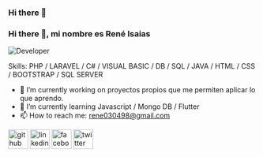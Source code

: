 ### Hi there 👋
### Hi there 👋, mi nombre es René Isaias
![Developer](https://w.wallhaven.cc/full/3k/wallhaven-3k2y79.jpg)

<!--
**ReneIsaias/ReneIsaias** is a ✨ _special_ ✨ repository because its `README.md` (this file) appears on your GitHub profile.
Mi objetivo es formarme como desarrollador en las áreas del desarrollo web, desarrollo móvil, manejo de bases de datos SQL y NoSQL, y análisis de datos.

Here are some ideas to get you started:

- 🔭 I’m currently working on ...
- 🌱 I’m currently learning ...
- 👯 I’m looking to collaborate on ...
- 🤔 I’m looking for help with ...
- 💬 Ask me about ...
- 📫 How to reach me: ...
- 😄 Pronouns: ...
- ⚡ Fun fact: ...
-->
Skills: PHP / LARAVEL / C# / VISUAL BASIC / DB / SQL / JAVA / HTML / CSS / BOOTSTRAP / SQL SERVER

- 🔭 I’m currently working on proyectos propios que me permiten aplicar lo que aprendo. 
- 🌱 I’m currently learning Javascript / Mongo DB / Flutter 
- 📫 How to reach me: rene030498@gmail.com 


[<img src='https://cdn.jsdelivr.net/npm/simple-icons@3.0.1/icons/github.svg' alt='github' height='40'>](https://github.com/ReneIsaias)  [<img src='https://cdn.jsdelivr.net/npm/simple-icons@3.0.1/icons/linkedin.svg' alt='linkedin' height='40'>](https://www.linkedin.com/in/rene-isaias-1826931b3/)  [<img src='https://cdn.jsdelivr.net/npm/simple-icons@3.0.1/icons/facebook.svg' alt='facebook' height='40'>](https://www.facebook.com/canserberoo98)  [<img src='https://cdn.jsdelivr.net/npm/simple-icons@3.0.1/icons/twitter.svg' alt='twitter' height='40'>](https://twitter.com/ReneIsaias98)

